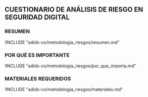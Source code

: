 ## CUESTIONARIO DE ANÁLISIS DE RIESGO EN SEGURIDAD DIGITAL

### RESUMEN

!INCLUDE "adids-co/metodologia_riesgos/resumen.md"

### POR QUÉ ES IMPORTANTE

!INCLUDE "adids-co/metodologia_riesgos/por_que_importa.md"

### MATERIALES REQUERIDOS

!INCLUDE "adids-co/metodologia_riesgos/materiales.md"
